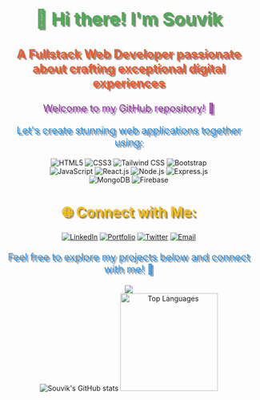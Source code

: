 <div align="center">
  <h1 style="font-size: 36px; font-weight: bold; color: #4CAF50; text-shadow: 2px 2px 0px rgba(0, 0, 0, 0.2), 3px 3px 0px rgba(0, 0, 0, 0.2), 4px 4px 0px rgba(0, 0, 0, 0.2);">👋 Hi there! I'm Souvik</h1>
  <h3 style="font-size: 24px; font-weight: bold; color: #FF5722; text-shadow: 2px 2px 0px rgba(0, 0, 0, 0.2), 3px 3px 0px rgba(0, 0, 0, 0.2), 4px 4px 0px rgba(0, 0, 0, 0.2);">A Fullstack Web Developer passionate about crafting exceptional digital experiences</h3>
  <p style="font-size: 20px; color: #9C27B0; text-shadow: 2px 2px 0px rgba(0, 0, 0, 0.2), 3px 3px 0px rgba(0, 0, 0, 0.2), 4px 4px 0px rgba(0, 0, 0, 0.2);">Welcome to my GitHub repository! 🌟</p>
  <p style="font-size: 20px; color: #2196F3; text-shadow: 2px 2px 0px rgba(0, 0, 0, 0.2), 3px 3px 0px rgba(0, 0, 0, 0.2), 4px 4px 0px rgba(0, 0, 0, 0.2);">Let's create stunning web applications together using:</p>
  <p>
    <img src="https://img.shields.io/badge/HTML5-E34F26?style=flat-square&logo=html5&logoColor=white" alt="HTML5">
    <img src="https://img.shields.io/badge/CSS3-1572B6?style=flat-square&logo=css3&logoColor=white" alt="CSS3">
    <img src="https://img.shields.io/badge/Tailwind CSS-38B2AC?style=flat-square&logo=tailwind-css&logoColor=white" alt="Tailwind CSS">
    <img src="https://img.shields.io/badge/Bootstrap-563D7C?style=flat-square&logo=bootstrap&logoColor=white" alt="Bootstrap">
    <br>
    <img src="https://img.shields.io/badge/JavaScript-F7DF1E?style=flat-square&logo=javascript&logoColor=black" alt="JavaScript">
    <img src="https://img.shields.io/badge/React-61DAFB?style=flat-square&logo=react&logoColor=black" alt="React.js">
    <img src="https://img.shields.io/badge/Node.js-43853D?style=flat-square&logo=node.js&logoColor=white" alt="Node.js">
    <img src="https://img.shields.io/badge/Express.js-000000?style=flat-square&logo=express&logoColor=white" alt="Express.js">
    <br>
    <img src="https://img.shields.io/badge/MongoDB-47A248?style=flat-square&logo=mongodb&logoColor=white" alt="MongoDB">
    <img src="https://img.shields.io/badge/Firebase-FFCA28?style=flat-square&logo=firebase&logoColor=black" alt="Firebase">
  </p>
  <h2 style="font-size: 28px; font-weight: bold; color: #FFC107; text-shadow: 2px 2px 0px rgba(0, 0, 0, 0.2), 3px 3px 0px rgba(0, 0, 0, 0.2), 4px 4px 0px rgba(0, 0, 0, 0.2);">🌐 Connect with Me:</h2>

<p align="center">
  <a href="https://www.linkedin.com/in/souvik-hazra-202321252/"><img src="https://img.shields.io/badge/-LinkedIn-blue?style=flat&logo=Linkedin&logoColor=white" alt="LinkedIn"></a>
  <a href=""><img src="https://img.shields.io/badge/-Portfolio-black?style=flat&logo=Google-Chrome&logoColor=white" alt="Portfolio"></a>
  <a href="https://x.com/_souvikhazra?t=H3OLYrgRbgSwhshELMBtAg&s=08"><img src="https://img.shields.io/twitter/follow/:_souvikhazra" alt="Twitter"></a>
  <a href="mailto:souvikhazra151@gmail.com"><img src="https://img.shields.io/badge/-Email-red?style=flat&logo=Gmail&logoColor=white" alt="Email"></a>
</p>
  <p style="font-size: 20px; color: #2196F3; text-shadow: 2px 2px 0px rgba(0, 0, 0, 0.2), 3px 3px 0px rgba(0, 0, 0, 0.2), 4px 4px 0px rgba(0, 0, 0, 0.2);">Feel free to explore my projects below and connect with me! 🚀</p>
  <img src="https://media1.tenor.com/m/no_zyk3fCMoAAAAd/goku.gif">
</div>
<div align="center">
  <img src="https://github-readme-stats.vercel.app/api?username=Mr-R-e-X&rank_icon=github&theme=dark" alt="Souvik's GitHub stats">
 <img src="https://github-readme-stats.vercel.app/api/top-langs/?username=Mr-R-e-X&layout=donut&theme=dark" alt="Top Languages" height="195px">
</div>



<!--
**Mr-R-e-X/Mr-R-e-X** is a ✨ _special_ ✨ repository because its `README.md` (this file) appears on your GitHub profile.

Here are some ideas to get you started:

- 🔭 I’m currently working on ...
- 🌱 I’m currently learning ...
- 👯 I’m looking to collaborate on ...
- 🤔 I’m looking for help with ...
- 💬 Ask me about ...
- 📫 How to reach me: ...
- 😄 Pronouns: ...
- ⚡ Fun fact: ...
-->
